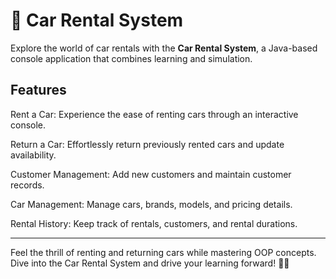 # 🚗 Car Rental System

Explore the world of car rentals with the **Car Rental System**, a Java-based console application that combines learning and simulation. 

## Features

 Rent a Car: Experience the ease of renting cars through an interactive console.

 Return a Car: Effortlessly return previously rented cars and update availability.

 Customer Management: Add new customers and maintain customer records.

 Car Management: Manage cars, brands, models, and pricing details.

 Rental History: Keep track of rentals, customers, and rental durations.



---

Feel the thrill of renting and returning cars while mastering OOP concepts. Dive into the Car Rental System and drive your learning forward! 🚗💨
